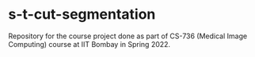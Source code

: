 # s-t-cut-segmentation
Repository for the course project done as part of CS-736 (Medical Image Computing) course at IIT Bombay in Spring 2022.
